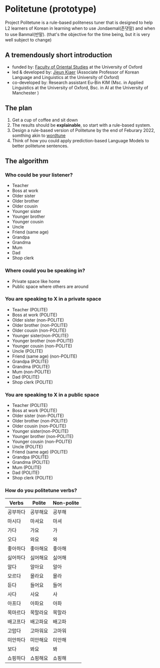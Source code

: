 # Politetune (prototype)

Project Politetune is a rule-based politeness tuner that is designed to help L2 learners of Korean in learning when to use Jondaemal(존댓말) and when to use Banmal(반말). (that's the objective for the time being, but it is very well subject to change)

## A tremendously short introduction
- funded by: [Faculty of Oriental Studies](https://www.orinst.ox.ac.uk) at the University of Oxford 
- led & developed by: [Jieun Kiaer](https://www.orinst.ox.ac.uk/people/jieun-kiaer) (Associate Professor of Korean Language and Linguistics at the University of Oxford)
- co-developed by: Research assistant Eu-Bin KIM (Msc. in Applied Linguistics at the University of Oxford, Bsc. in AI at the University of Manchester )


## The plan

1. Get a cup of coffee and sit down
2. The results should be **explainable**, so start with a rule-based system.
3. Design a rule-based version of Politetune by the end of Feburary 2022, somthing akin to [wordtune](https://www.wordtune.com)
4. Think of how you could apply prediction-based Language Models to better politetune sentences.


## The algorithm

### Who could be your listener?
- Teacher
- Boss at work 
- Older sister
- Older brother
- Older cousin
- Younger sister
- Younger brother 
- Younger cousin 
- Uncle
- Friend (same age)
- Grandpa
- Grandma
- Mum
- Dad
- Shop clerk 

### Where could you be speaking in?
- Private space like home 
- Public space where others are around  

### You are speaking to X in a private space
- Teacher  (POLITE)
- Boss at work (POLITE)
- Older sister (non-POLITE)
- Older brother (non-POLITE)
- Older cousin (non-POLITE)
- Younger sister(non-POLITE)
- Younger brother (non-POLITE)
- Younger cousin (non-POLITE)
- Uncle (POLITE)
- Friend (same age) (non-POLITE)
- Grandpa (POLITE)
- Grandma (POLITE)
- Mum (non-POLITE)
- Dad (POLITE)
- Shop clerk (POLITE)

### You are speaking to X in a public space
- Teacher  (POLITE)
- Boss at work (POLITE)
- Older sister (non-POLITE)
- Older brother (non-POLITE)
- Older cousin (non-POLITE)
- Younger sister(non-POLITE)
- Younger brother (non-POLITE)
- Younger cousin (non-POLITE)
- Uncle (POLITE)
- Friend (same age) (POLITE)
- Grandpa (POLITE)
- Grandma (POLITE)
- Mum (POLITE)
- Dad (POLITE)
- Shop clerk (POLITE)


### How do you politetune verbs?

Verbs	| Polite |	Non-polite
--- | --- | --- 
공부하다	| 공부해요 | 	공부해
마시다 	| 마셔요 | 	마셔
가다	| 가요 | 	가
오다	| 와요 | 	와
좋아하다	| 좋아해요 | 	좋아해
싫어하다	| 싫어해요 | 	싫어해
알다	| 알아요 | 	알아
모르다	| 몰라요 | 	몰라
듣다	| 들어요 | 	들어
사다	| 사요 | 	사
아프다	| 아파요 | 	아파
목마르다	| 목말라요 | 	목말라
배고프다	| 배고파요 | 	배고파
고맙다	| 고마워요 | 	고마워
미안하다 | 	미안해요 | 	미안해 
보다	| 봐요 | 	봐
쇼핑하다	| 쇼핑해요 | 	쇼핑해 




